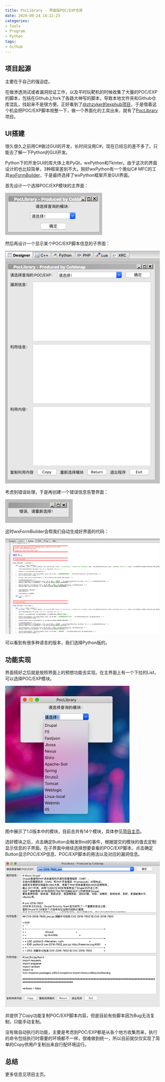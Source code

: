 ```yaml
---
title: PocLibrary - 界面版POC/EXP仓库
date: 2020-08-24 14:22:23
categories:
- Tools
- Program
- Python
tags:
- Github
---
```

## 项目起源

主要在于自己的强迫症。

在做渗透测试或者漏洞验证工作，以及平时玩靶机的时候收集了大量的POC/EXP的脚本，包括在Github上fork了各路大神写的脚本，导致本地文件夹和Github仓库混乱，找起来不是很方便。正好看到了[@zhzyker的exphub项目](https://github.com/zhzyker/exphub)，于是借着这个机会把POC/EXP脚本规整一下，做一个界面化的工具出来，就有了[PocLibrary](https://github.com/Coldwave96/PocLibrary)项目。

<!-- more -->

## UI搭建

很久很久之前用C#做过GUI的开发，长时间没用C#，现在已经忘的差不多了。只能去了解一下Python的GUI开发。

Python下的开发GUI的库大体上有PyQt，wxPython和Tkinter。由于这次的界面设计的也比较简单，3种框架差别不大。刚好wxPython有一个类似C# MFC的工具[wxFormBuilder](https://github.com/wxFormBuilder/wxFormBuilder)，于是最终选择了wxPython框架开发GUI界面。

首先设计一个选择POC/EXP模块的主界面：

![](/img/PocLibrary/PocLibrary1.png)

然后再设计一个显示某个POC/EXP脚本信息的子界面：

![](/img/PocLibrary/PocLibrary2.png)

考虑到错误处理，于是再创建一个错误信息告警界面：

![](/img/PocLibrary/PocLibrary3.png)

这时wxFormBuilder会帮我们自动生成好界面的代码：

![](/img/PocLibrary/PocLibrary4.png)

可以看到有很多种语言的版本，我们选择Python版的。

## 功能实现

界面搭好之后就是按照界面上的预想功能去实现。在主界面上有一个下拉的List，可以选择POC/EXP模块。

![](/img/PocLibrary/PocLibrary5.png)

图中展示了1.0版本中的模块，目前总共有14个模块，具体参见[项目主页](https://github.com/Coldwave96/PocLibrary)。

选好模块之后，点击确定Button会触发Bind的事件，根据提交的模块的值去定制显示信息的子界面。在子界面中继续选择想要查看的POC/EXP脚本，点击确定Button显示POC/EXP信息、POC/EXP脚本的用法以及对应的漏洞信息。

![](/img/PocLibrary/PocLibrary6.png)

并提供了Copy功能复制POC/EXP脚本内容，但是目前有些脚本因为Bug无法复制，只能手动复制。

没有做自动执行的功能，主要是考虑到POC/EXP都是从各个地方收集而来，执行的命令包括执行时需要的环境都不一样，很难做到统一，所以目前就仅仅实现了简单的Copy供用户复制出来自行配环境运行。

## 总结

更多信息见项目主页。

